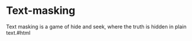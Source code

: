 # Text-masking
Text masking is a game of hide and seek, where the truth is hidden in plain text.#html
